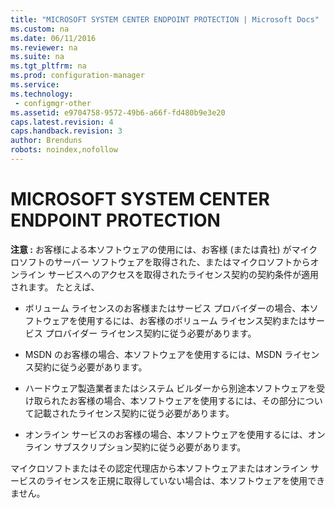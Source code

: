 ```yaml
---
title: "MICROSOFT SYSTEM CENTER ENDPOINT PROTECTION | Microsoft Docs"
ms.custom: na
ms.date: 06/11/2016
ms.reviewer: na
ms.suite: na
ms.tgt_pltfrm: na
ms.prod: configuration-manager
ms.service:
ms.technology:
 - configmgr-other
ms.assetid: e9704758-9572-49b6-a66f-fd480b9e3e20
caps.latest.revision: 4
caps.handback.revision: 3
author: Brenduns
robots: noindex,nofollow
---
```

# MICROSOFT SYSTEM CENTER ENDPOINT PROTECTION
**注意 :** お客様による本ソフトウェアの使用には、お客様 \(または貴社\) がマイクロソフトのサーバー ソフトウェアを取得された、またはマイクロソフトからオンライン サービスへのアクセスを取得されたライセンス契約の契約条件が適用されます。 たとえば、  
  
-   ボリューム ライセンスのお客様またはサービス プロバイダーの場合、本ソフトウェアを使用するには、お客様のボリューム ライセンス契約またはサービス プロバイダー ライセンス契約に従う必要があります。  
  
-   MSDN のお客様の場合、本ソフトウェアを使用するには、MSDN ライセンス契約に従う必要があります。  
  
-   ハードウェア製造業者またはシステム ビルダーから別途本ソフトウェアを受け取られたお客様の場合、本ソフトウェアを使用するには、その部分について記載されたライセンス契約に従う必要があります。  
  
-   オンライン サービスのお客様の場合、本ソフトウェアを使用するには、オンライン サブスクリプション契約に従う必要があります。  
  
 マイクロソフトまたはその認定代理店から本ソフトウェアまたはオンライン サービスのライセンスを正規に取得していない場合は、本ソフトウェアを使用できません。
